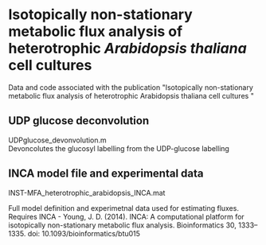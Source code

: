 # Isotopically non-stationary metabolic flux analysis of heterotrophic <i>Arabidopsis thaliana</i> cell cultures 
Data and code associated with the publication "Isotopically non-stationary metabolic flux analysis of heterotrophic Arabidopsis thaliana cell cultures "

<h2> UDP glucose deconvolution</h2>

UDPglucose_devonvolution.m  
Devoncolutes the glucosyl labelling from the UDP-glucose labelling 

<h2> INCA model file and experimental data </h2>
INST-MFA_heterotrophic_arabidopsis_INCA.mat  

Full model definition and experimetnal data used for estimating fluxes.  
Requires INCA - Young, J. D. (2014). INCA: A computational platform for isotopically non-stationary metabolic flux analysis. Bioinformatics 30, 1333–1335. doi: 10.1093/bioinformatics/btu015

